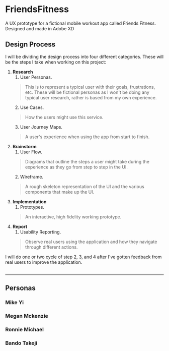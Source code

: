 # FriendsFitness
A UX prototype for a fictional mobile workout app called Friends Fitness. Designed and made in Adobe XD

## Design Process
I will be dividing the design process into four different categories. These will be the steps I take when working on this project:
1. **Research**
    1. User Personas. 
    >This is to represent a typical user with their goals, frustrations, etc. These will be fictional personas as I won't be doing any typical user research, rather is based from my own experience.
    2. Use Cases.
    >How the users might use this service.
    3. User Journey Maps. 
    >A user's experience when using the app from start to finish.
2. **Brainstorm**
    1. User Flow. 
    >Diagrams that outline the steps a user might take during the experience as they go from step to step in the UI.
    2. Wireframe. 
    >A rough skeleton representation of the UI and the various components that make up the UI.
3. **Implementation**
    1. Prototypes. 
    >An interactive, high fidelity working prototype.
4. **Report**
    1. Usability Reporting. 
    >Observe real users using the application and how they navigate through different actions.
    
I will do one or two cycle of step 2, 3, and 4 after I've gotten feedback from real users to improve the application. <br><br>

---

## Personas

### Mike Yi


### Megan Mckenzie


### Ronnie Michael


### Bando Takeji
